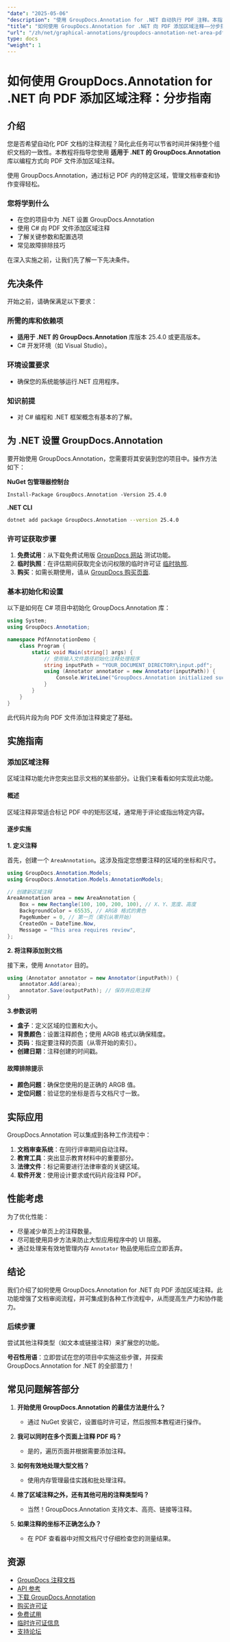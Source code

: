 ```yaml
---
"date": "2025-05-06"
"description": "使用 GroupDocs.Annotation for .NET 自动执行 PDF 注释。本指南详细分步介绍如何使用 C# 添加区域注释。"
"title": "如何使用 GroupDocs.Annotation for .NET 向 PDF 添加区域注释——分步指南"
"url": "/zh/net/graphical-annotations/groupdocs-annotation-net-area-pdf/"
type: docs
"weight": 1
---
```


# 如何使用 GroupDocs.Annotation for .NET 向 PDF 添加区域注释：分步指南

## 介绍

您是否希望自动化 PDF 文档的注释流程？简化此任务可以节省时间并保持整个组织文档的一致性。本教程将指导您使用 **适用于 .NET 的 GroupDocs.Annotation** 库以编程方式向 PDF 文件添加区域注释。 

使用 GroupDocs.Annotation，通过标记 PDF 内的特定区域，管理文档审查和协作变得轻松。

### 您将学到什么
- 在您的项目中为 .NET 设置 GroupDocs.Annotation
- 使用 C# 向 PDF 文件添加区域注释
- 了解关键参数和配置选项
- 常见故障排除技巧

在深入实施之前，让我们先了解一下先决条件。

## 先决条件

开始之前，请确保满足以下要求：

### 所需的库和依赖项
- **适用于 .NET 的 GroupDocs.Annotation** 库版本 25.4.0 或更高版本。
- C# 开发环境（如 Visual Studio）。

### 环境设置要求
- 确保您的系统能够运行.NET 应用程序。

### 知识前提
- 对 C# 编程和 .NET 框架概念有基本的了解。

## 为 .NET 设置 GroupDocs.Annotation

要开始使用 GroupDocs.Annotation，您需要将其安装到您的项目中。操作方法如下：

**NuGet 包管理器控制台**
```shell
Install-Package GroupDocs.Annotation -Version 25.4.0
```

**.NET CLI**
```bash
dotnet add package GroupDocs.Annotation --version 25.4.0
```

### 许可证获取步骤

1. **免费试用**：从下载免费试用版 [GroupDocs 网站](https://releases.groupdocs.com/annotation/net/) 测试功能。
2. **临时执照**：在评估期间获取完全访问权限的临时许可证 [临时执照](https://purchase。groupdocs.com/temporary-license/).
3. **购买**：如需长期使用，请从 [GroupDocs 购买页面](https://purchase。groupdocs.com/buy).

### 基本初始化和设置

以下是如何在 C# 项目中初始化 GroupDocs.Annotation 库：

```csharp
using System;
using GroupDocs.Annotation;

namespace PdfAnnotationDemo {
    class Program {
        static void Main(string[] args) {
            // 使用输入文件路径初始化注释处理程序
            string inputPath = "YOUR_DOCUMENT_DIRECTORY\input.pdf";
            using (Annotator annotator = new Annotator(inputPath)) {
                Console.WriteLine("GroupDocs.Annotation initialized successfully.");
            }
        }
    }
}
```

此代码片段为向 PDF 文件添加注释奠定了基础。

## 实施指南

### 添加区域注释

区域注释功能允许您突出显示文档的某些部分。让我们来看看如何实现此功能。

#### 概述

区域注释非常适合标记 PDF 中的矩形区域，通常用于评论或指出特定内容。

#### 逐步实施

**1. 定义注释**

首先，创建一个 `AreaAnnotation`。这涉及指定您想要注释的区域的坐标和尺寸。

```csharp
using GroupDocs.Annotation.Models;
using GroupDocs.Annotation.Models.AnnotationModels;

// 创建新区域注释
AreaAnnotation area = new AreaAnnotation {
    Box = new Rectangle(100, 100, 200, 100), // X、Y、宽度、高度
    BackgroundColor = 65535, // ARGB 格式的黄色
    PageNumber = 0, // 第一页（索引从零开始）
    CreatedOn = DateTime.Now,
    Message = "This area requires review",
};
```

**2. 将注释添加到文档**

接下来，使用 `Annotator` 目的。

```csharp
using (Annotator annotator = new Annotator(inputPath)) {
    annotator.Add(area);
    annotator.Save(outputPath); // 保存并应用注释
}
```

**3.参数说明**

- **盒子**：定义区域的位置和大小。
- **背景颜色**：设置注释颜色；使用 ARGB 格式以确保精度。
- **页码**：指定要注释的页面（从零开始的索引）。
- **创建日期**：注释创建的时间戳。

#### 故障排除提示

- **颜色问题**：确保您使用的是正确的 ARGB 值。
- **定位问题**：验证您的坐标是否与文档尺寸一致。

## 实际应用

GroupDocs.Annotation 可以集成到各种工作流程中：

1. **文档审查系统**：在同行评审期间自动注释。
2. **教育工具**：突出显示教育材料中的重要部分。
3. **法律文件**：标记需要进行法律审查的关键区域。
4. **软件开发**：使用设计要求或代码片段注释 PDF。

## 性能考虑

为了优化性能：

- 尽量减少单页上的注释数量。
- 尽可能使用异步方法来防止大型应用程序中的 UI 阻塞。
- 通过处理来有效地管理内存 `Annotator` 物品使用后应立即丢弃。

## 结论

我们介绍了如何使用 GroupDocs.Annotation for .NET 向 PDF 添加区域注释。此功能增强了文档审阅流程，并可集成到各种工作流程中，从而提高生产力和协作能力。

### 后续步骤
尝试其他注释类型（如文本或链接注释）来扩展您的功能。

**号召性用语**：立即尝试在您的项目中实施这些步骤，并探索 GroupDocs.Annotation for .NET 的全部潜力！

## 常见问题解答部分

1. **开始使用 GroupDocs.Annotation 的最佳方法是什么？**
   - 通过 NuGet 安装它，设置临时许可证，然后按照本教程进行操作。

2. **我可以同时在多个页面上注释 PDF 吗？**
   - 是的，遍历页面并根据需要添加注释。

3. **如何有效地处理大型文档？**
   - 使用内存管理最佳实践和批处理注释。

4. **除了区域注释之外，还有其他可用的注释类型吗？**
   - 当然！GroupDocs.Annotation 支持文本、高亮、链接等注释。

5. **如果注释的坐标不正确怎么办？**
   - 在 PDF 查看器中对照文档尺寸仔细检查您的测量结果。

## 资源
- [GroupDocs 注释文档](https://docs.groupdocs.com/annotation/net/)
- [API 参考](https://reference.groupdocs.com/annotation/net/)
- [下载 GroupDocs.Annotation](https://releases.groupdocs.com/annotation/net/)
- [购买许可证](https://purchase.groupdocs.com/buy)
- [免费试用](https://releases.groupdocs.com/annotation/net/)
- [临时许可证信息](https://purchase.groupdocs.com/temporary-license/)
- [支持论坛](https://forum.groupdocs.com/c/annotation/)